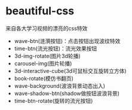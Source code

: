 # beautiful-css
来自各大学习视频的漂亮的css特效

- wave-btn(涟漪按钮)：点击按钮出现波纹特效
- time-btn(流光按钮)：流光效果按钮
- 3d-img-rotate(图片3d轮播)
- carousel-img(图片轮播)
- 3d-interactive-cube(3d可鼠标交互旋转立方体)
- book-rotate(模仿书翻页)
- wave-background(波浪背景动态出入)
- wave-shadow-btn(shadow做按钮波浪背景)
- time-btn-rotate(旋转的流光按钮)